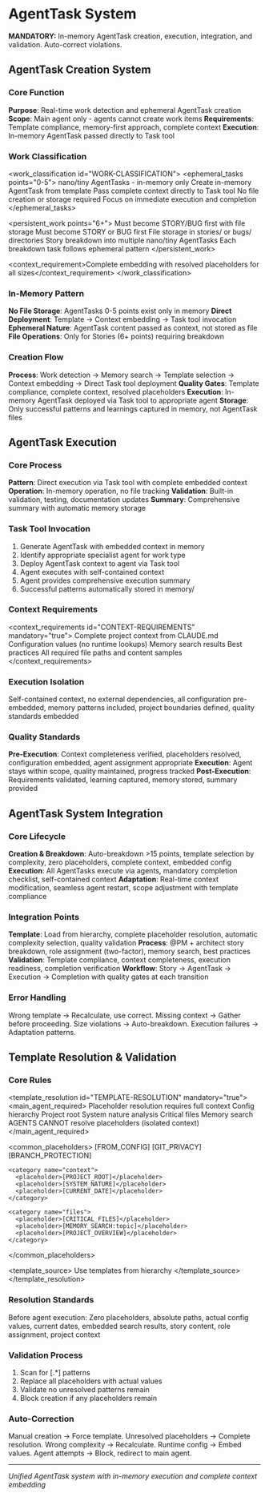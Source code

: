 # AgentTask System

**MANDATORY:** In-memory AgentTask creation, execution, integration, and validation. Auto-correct violations.

## AgentTask Creation System

### Core Function
**Purpose**: Real-time work detection and ephemeral AgentTask creation
**Scope**: Main agent only - agents cannot create work items
**Requirements**: Template compliance, memory-first approach, complete context
**Execution**: In-memory AgentTask passed directly to Task tool

### Work Classification

<work_classification id="WORK-CLASSIFICATION">
  <ephemeral_tasks points="0-5">
    <description>nano/tiny AgentTasks - in-memory only</description>
    <patterns>
      <pattern>Create in-memory AgentTask from template</pattern>
      <pattern>Pass complete context directly to Task tool</pattern>
      <pattern>No file creation or storage required</pattern>
      <pattern>Focus on immediate execution and completion</pattern>
    </patterns>
  </ephemeral_tasks>

  <persistent_work points="6+">
    <description>Must become STORY/BUG first with file storage</description>
    <patterns>
      <pattern>Must become STORY or BUG first</pattern>
      <pattern>File storage in stories/ or bugs/ directories</pattern>
      <pattern>Story breakdown into multiple nano/tiny AgentTasks</pattern>
      <pattern>Each breakdown task follows ephemeral pattern</pattern>
    </patterns>
  </persistent_work>

  <context_requirement>Complete embedding with resolved placeholders for all sizes</context_requirement>
</work_classification>

### In-Memory Pattern
**No File Storage**: AgentTasks 0-5 points exist only in memory
**Direct Deployment**: Template → Context embedding → Task tool invocation
**Ephemeral Nature**: AgentTask content passed as context, not stored as file
**File Operations**: Only for Stories (6+ points) requiring breakdown

### Creation Flow
**Process**: Work detection → Memory search → Template selection → Context embedding → Direct Task tool deployment
**Quality Gates**: Template compliance, complete context, resolved placeholders
**Execution**: In-memory AgentTask deployed via Task tool to appropriate agent
**Storage**: Only successful patterns and learnings captured in memory, not AgentTask files

## AgentTask Execution

### Core Process
**Pattern**: Direct execution via Task tool with complete embedded context
**Operation**: In-memory operation, no file tracking
**Validation**: Built-in validation, testing, documentation updates
**Summary**: Comprehensive summary with automatic memory storage

### Task Tool Invocation
1. Generate AgentTask with embedded context in memory
2. Identify appropriate specialist agent for work type
3. Deploy AgentTask context to agent via Task tool
4. Agent executes with self-contained context
5. Agent provides comprehensive execution summary
6. Successful patterns automatically stored in memory/

### Context Requirements

<context_requirements id="CONTEXT-REQUIREMENTS" mandatory="true">
  <requirement>Complete project context from CLAUDE.md</requirement>
  <requirement>Configuration values (no runtime lookups)</requirement>
  <requirement>Memory search results</requirement>
  <requirement>Best practices</requirement>
  <requirement>All required file paths and content samples</requirement>
</context_requirements>

### Execution Isolation
Self-contained context, no external dependencies, all configuration pre-embedded, memory patterns included, project boundaries defined, quality standards embedded

### Quality Standards
**Pre-Execution**: Context completeness verified, placeholders resolved, configuration embedded, agent assignment appropriate
**Execution**: Agent stays within scope, quality maintained, progress tracked
**Post-Execution**: Requirements validated, learning captured, memory stored, summary provided

## AgentTask System Integration

### Core Lifecycle
**Creation & Breakdown**: Auto-breakdown >15 points, template selection by complexity, zero placeholders, complete context, embedded config
**Execution**: All AgentTasks execute via agents, mandatory completion checklist, self-contained context
**Adaptation**: Real-time context modification, seamless agent restart, scope adjustment with template compliance

### Integration Points
**Template**: Load from hierarchy, complete placeholder resolution, automatic complexity selection, quality validation
**Process**: @PM + architect story breakdown, role assignment (two-factor), memory search, best practices
**Validation**: Template compliance, context completeness, execution readiness, completion verification
**Workflow**: Story → AgentTask → Execution → Completion with quality gates at each transition

### Error Handling
Wrong template → Recalculate, use correct. Missing context → Gather before proceeding. Size violations → Auto-breakdown. Execution failures → Adaptation patterns.

## Template Resolution & Validation

### Core Rules

<template_resolution id="TEMPLATE-RESOLUTION" mandatory="true">
  <main_agent_required>
    <description>Placeholder resolution requires full context</description>
    <requirements>
      <requirement>Config hierarchy</requirement>
      <requirement>Project root</requirement>
      <requirement>System nature analysis</requirement>
      <requirement>Critical files</requirement>
      <requirement>Memory search</requirement>
    </requirements>
    <constraint>AGENTS CANNOT resolve placeholders (isolated context)</constraint>
  </main_agent_required>

  <common_placeholders>
    <category name="config">
      <placeholder>[FROM_CONFIG]</placeholder>
      <placeholder>[GIT_PRIVACY]</placeholder>
      <placeholder>[BRANCH_PROTECTION]</placeholder>
    </category>

    <category name="context">
      <placeholder>[PROJECT_ROOT]</placeholder>
      <placeholder>[SYSTEM_NATURE]</placeholder>
      <placeholder>[CURRENT_DATE]</placeholder>
    </category>

    <category name="files">
      <placeholder>[CRITICAL_FILES]</placeholder>
      <placeholder>[MEMORY_SEARCH:topic]</placeholder>
      <placeholder>[PROJECT_OVERVIEW]</placeholder>
    </category>
  </common_placeholders>

  <template_source>
    <tier name="nano" points="0-2"/>
    <tier name="tiny" points="3-5"/>
    <tier name="medium" points="6-15"/>
    <tier name="large" points="16-30"/>
    <tier name="mega" points="30+"/>
    <note>Use templates from hierarchy</note>
  </template_source>
</template_resolution>

### Resolution Standards
Before agent execution: Zero placeholders, absolute paths, actual config values, current dates, embedded search results, story content, role assignment, project context

### Validation Process
1. Scan for [.*] patterns
2. Replace all placeholders with actual values
3. Validate no unresolved patterns remain
4. Block creation if any placeholders remain

### Auto-Correction
Manual creation → Force template. Unresolved placeholders → Complete resolution. Wrong complexity → Recalculate. Runtime config → Embed values. Agent attempts → Block, redirect to main agent.

---
*Unified AgentTask system with in-memory execution and complete context embedding*
